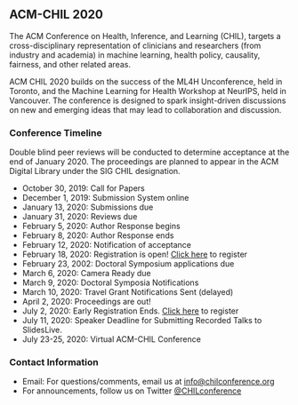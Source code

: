 ## ACM-CHIL 2020

The ACM Conference on Health, Inference, and Learning (CHIL), targets a cross-disciplinary representation of clinicians and researchers (from industry and academia) in machine learning, health policy, causality, fairness, and other related areas. 

ACM CHIL 2020 builds on the success of the ML4H Unconference, held in Toronto, and the Machine Learning for Health Workshop at NeurIPS, held in Vancouver. The conference is designed to spark insight-driven discussions on new and emerging ideas that may lead to collaboration and discussion.

### Conference Timeline

Double blind peer reviews will be conducted to determine acceptance at the end of January 2020. The proceedings are planned to appear in the ACM Digital Library under the SIG CHIL designation.

- October 30, 2019: Call for Papers
- December 1, 2019: Submission System online
- January 13, 2020: Submissions due
- January 31, 2020: Reviews due
- February 5, 2020: Author Response begins
- February 8, 2020: Author Response ends
- February 12, 2020: Notification of acceptance
- February 18, 2020: Registration is open! [Click here](http://www.cvent.com/events/acm-conference-on-health-inference-and-learning-chil-2020-/event-summary-c40cab906b3c48cfa2be7dfb100fc753.aspx) to register
- February 23, 2002: Doctoral Symposium applications due
- March 6, 2020: Camera Ready due
- March 9, 2020: Doctoral Symposia Notifications
- March 10, 2020: Travel Grant Notifications Sent (delayed)
- April 2, 2020: Proceedings are out!
- July 2, 2020: Early Registration Ends. [Click here](http://www.cvent.com/events/acm-conference-on-health-inference-and-learning-chil-2020-/event-summary-c40cab906b3c48cfa2be7dfb100fc753.aspx) to register
- July 11, 2020: Speaker Deadline for Submitting Recorded Talks to SlidesLive.
- July 23-25, 2020: Virtual ACM-CHIL Conference

### Contact Information

- Email: For questions/comments, email us at [info@chilconference.org](mailto:info@chilconference.org)
- For announcements, follow us on Twitter [@CHILconference](https://twitter.com/chilconference)
